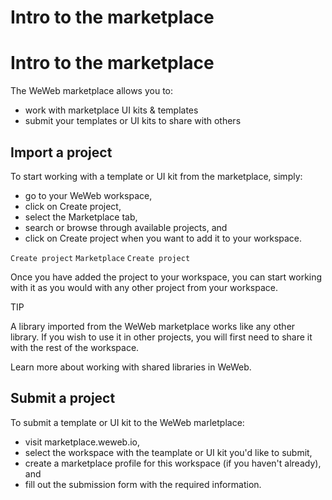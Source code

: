 # Intro to the marketplace ​


# Intro to the marketplace ​

The WeWeb marketplace allows you to:

- work with marketplace UI kits & templates
- submit your templates or UI kits to share with others


## Import a project ​

To start working with a template or UI kit from the marketplace, simply:

- go to your WeWeb workspace,
- click on Create project,
- select the Marketplace tab,
- search or browse through available projects, and
- click on Create project when you want to add it to your workspace.

`Create project`
`Marketplace`
`Create project`


Once you have added the project to your workspace, you can start working with it as you would with any other project from your workspace.

TIP

A library imported from the WeWeb marketplace works like any other library. If you wish to use it in other projects, you will first need to share it with the rest of the workspace.

Learn more about working with shared libraries in WeWeb.


## Submit a project ​

To submit a template or UI kit to the WeWeb marletplace:

- visit marketplace.weweb.io,
- select the workspace with the teamplate or UI kit you'd like to submit,
- create a marketplace profile for this workspace (if you haven't already), and
- fill out the submission form with the required information.





